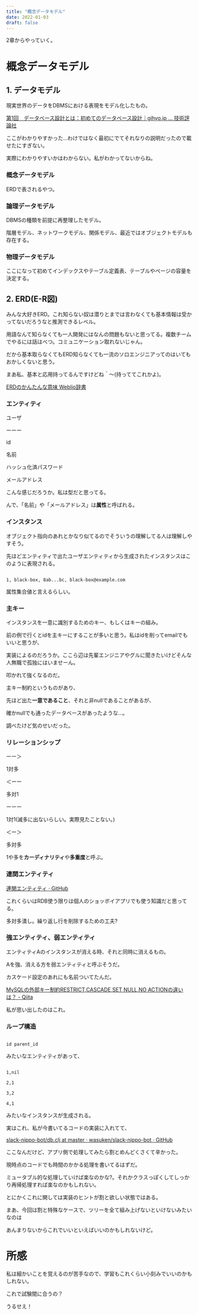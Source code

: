 ```yaml
---
title: "概念データモデル"
date: 2022-01-03
draft: false
---
```

2章からやっていく。



# 概念データモデル



## 1. データモデル



現実世界のデータをDBMSにおける表現をモデル化したもの。



[第1回　データベース設計とは：初めてのデータベース設計｜gihyo.jp … 技術評論社](http://gihyo.jp/dev/feature/01/database/0001)



ここがわかりやすかった...わけではなく最初にでてそれなりの説明だったので載せたにすぎない。



実際にわかりやすいかはわからない。私がわかってないからね。



### 概念データモデル



ERDで表されるやつ。



### 論理データモデル



DBMSの種類を前提に再整理したモデル。



階層モデル、ネットワークモデル、関係モデル、最近ではオブジェクトモデルも存在する。



### 物理データモデル



ここになって初めてインデックスやテーブル定義表、テーブルやページの容量を決定する。



## 2. ERD(E-R図)



みんな大好きERD。これ知らない奴は潜りとまでは言わなくても基本情報は受かってないだろうなと推測できるレベル。



用語なんて知らなくても一人開発にはなんの問題もないと思ってる。複数チームでやるには話はべつ。コミュニケーション取れないじゃん。



だから基本取らなくてもERD知らなくても一流のソロエンジニアってのはいてもおかしくないと思う。



まあ私、基本と応用持ってるんですけどね＾〜(持っててこれかよ)。



[ERDのかんたんな意味 Weblio辞書](https://www.weblio.jp/content/ERD)



### エンティティ



ユーザ

ーーー

id

名前

ハッシュ化済パスワード

メールアドレス



こんな感じだろうか。私は型だと思ってる。



んで、「名前」や「メールアドレス」は**属性**と呼ばれる。



### インスタンス



オブジェクト指向のあれとかなり似てるのでそういうの理解してる人は理解しやすそう。



先ほどエンティティで出たユーザエンティティから生成されたインスタンスはこのように表現される。



```

1, black-box, 8ab...bc, black-box@example.com

```



属性集合値と言えるらしい。



### 主キー



インスタンスを一意に識別するためのキー、もしくはキーの組み。



前の例で行くとidを主キーにすることが多いと思う。私はidを削ってemailでもいいと思うが、



実装によるのだろうか。ここら辺は先輩エンジニアやグルに聞きたいけどそんな人無職で孤独にはいませーん。



叩かれて強くなるのだ。



主キー制約というものがあり、



先ほど出た**一意であること**、それと非nullであることがあるが、



確かnullでも通ったデータベースがあったような...。



調べたけど気のせいだった。



### リレーションシップ



ーー＞



1対多



＜ーー



多対1



ーーー



1対1(滅多に出ないらしい。実際見たことない。)



＜ー＞



多対多



1や多を**カーディナリティ**や**多重度**と呼ぶ。



### 連関エンティティ



[連関エンティティ · GitHub](https://gist.github.com/momotar/7acd9cb4e7fb9581b160)



これくらいはRDB使う限りは個人のショッボイアプリでも使う知識だと思ってる。



多対多潰し。繰り返し行を削除するための工夫?



### 強エンティティ、弱エンティティ



エンティティAのインスタンスが消える時、それと同時に消えるもの。



Aを強、消える方を弱エンティティと呼ぶそうだ。



カスケード設定のあれにも名前ついてたんだ。



[MySQLの外部キー制約RESTRICT,CASCADE,SET NULL,NO ACTIONの違いは？ - Qiita](https://qiita.com/suin/items/21fe6c5a78c1505b19cb)



私が思い出したのはこれ。



### ループ構造



```

id parent_id

```



みたいなエンティティがあって、



```

1,nil

2,1

3,2

4,1

```



みたいなインスタンスが生成される。



実はこれ、私が今書いてるコードの実装に入れてて、



[slack-nippo-bot/db.clj at master · wasuken/slack-nippo-bot · GitHub](https://github.com/wasuken/slack-nippo-bot/blob/master/src/slack_nippo_bot/db.clj#L10)



ここなんだけど、アプリ側で処理してみたら割とめんどくさくて辛かった。



現時点のコードでも時間のかかる処理を書いてるはずだ。



ミュータブル的な処理していけば楽なのかな?。それかクラスっぽくしてしっかり再帰処理すれば楽なのかもしれない。



とにかくこれに関しては実装のヒントが割と欲しい状態ではある。



まあ、今回は割と特殊なケースで、ツリーを全て組み上げないといけないみたいなのは



あんまりないからこれでいいといえばいいのかもしれないけど。



# 所感



私は細かいことを覚えるのが苦手なので、学習もこれくらい小刻みでいいのかもしれない。



これで試験間に合うの？



うるせえ！
